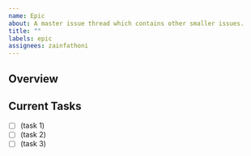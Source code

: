 ```yaml
---
name: Epic
about: A master issue thread which contains other smaller issues.
title: ""
labels: epic
assignees: zainfathoni
---
```


## Overview

<!-- Describe what this epic is all about and how the project could benefit from it. -->

## Current Tasks

<!-- List all the tasks here in markdown checkboxes. We can later spin-off these into their own issue threads through the GitHub UI. -->

- [ ] (task 1)
- [ ] (task 2)
- [ ] (task 3)
